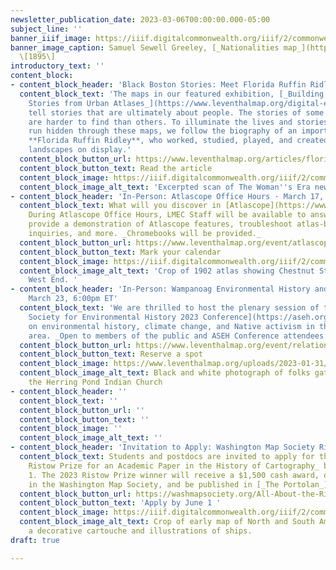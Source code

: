 ```yaml
---
newsletter_publication_date: 2023-03-06T00:00:00.000-05:00
subject_line: ''
banner_iiif_image: https://iiif.digitalcommonwealth.org/iiif/2/commonwealth:3f463609g/68,98,6250,3908/2000,/0/default.jpg
banner_image_caption: Samuel Sewell Greeley, [_Nationalities map_](https://collections.leventhalmap.org/search/commonwealth:3f4636086)
  \[1895\]
introductory_text: ''
content_block:
- content_block_header: 'Black Boston Stories: Meet Florida Ruffin Ridley'
  content_block_text: 'The maps in our featured exhibition, [_Building Blocks: Boston
    Stories from Urban Atlases_](https://www.leventhalmap.org/digital-exhibitions/building-blocks/),
    tell stories that are ultimately about people. The stories of some people, however,
    are harder to find than others. To illuminate the lives and stories that sometimes
    run hidden through these maps, we follow the biography of an important Black Bostonian,
    **Florida Ruffin Ridley**, who worked, studied, played, and created within the
    landscapes on display.'
  content_block_button_url: https://www.leventhalmap.org/articles/florida-ruffin-ridley/
  content_block_button_text: Read the article
  content_block_image: https://iiif.digitalcommonwealth.org/iiif/2/commonwealth:ks65kw322/65,401,3446,3746/2000,/0/default.jpg
  content_block_image_alt_text: 'Excerpted scan of The Woman''s Era newspaper. '
- content_block_header: 'In-Person: Atlascope Office Hours · March 17, 2:00pm ET'
  content_block_text: What will you discover in [Atlascope](https://www.atlascope.org/)?
    During Atlascope Office Hours, LMEC Staff will be available to answer questions,
    provide a demonstration of Atlascope features, troubleshoot atlas-based research
    inquiries, and more. _Chromebooks will be provided._
  content_block_button_url: https://www.leventhalmap.org/event/atlascope-office-hours/
  content_block_button_text: Mark your calendar
  content_block_image: https://iiif.digitalcommonwealth.org/iiif/2/commonwealth:1257bn68z/3548,3501,2069,1537/2000,/0/default.jpg
  content_block_image_alt_text: 'Crop of 1902 atlas showing Chestnut Street in the
    West End. '
- content_block_header: 'In-Person: Wampanoag Environmental History and Activism ·
    March 23, 6:00pm ET'
  content_block_text: 'We are thrilled to host the plenary session of the [American
    Society for Environmental History 2023 Conference](https://aseh.org/aseh-2023-conference)
    on environmental history, climate change, and Native activism in the Greater Boston
    area. _Open to members of the public and ASEH Conference attendees._ '
  content_block_button_url: https://www.leventhalmap.org/event/relations-with-the-land-and-the-sea-wampanoag-history-activism-confronting-climate-environmental-change/
  content_block_button_text: Reserve a spot
  content_block_image: https://www.leventhalmap.org/uploads/2023-01-31/p15774coll6_2911_large.jpg
  content_block_image_alt_text: Black and white photograph of folks gathered outside
    the Herring Pond Indian Church
- content_block_header: ''
  content_block_text: ''
  content_block_button_url: ''
  content_block_button_text: ''
  content_block_image: ''
  content_block_image_alt_text: ''
- content_block_header: 'Invitation to Apply: Washington Map Society Ristow Prize'
  content_block_text: Students and postdocs are invited to apply for the _Walter W.
    Ristow Prize for an Academic Paper in the History of Cartography_ before June
    1. The 2023 Ristow Prize winner will receive a $1,500 cash award, one-year membership
    in the Washington Map Society, and be published in [_The Portolan_](https://washmapsociety.org/about-the-portolan).
  content_block_button_url: https://washmapsociety.org/All-About-the-Ristow-Prize
  content_block_button_text: 'Apply by June 1 '
  content_block_image: https://iiif.digitalcommonwealth.org/iiif/2/commonwealth:3f462s370/712,861,7832,5849/2000,/0/default.jpg
  content_block_image_alt_text: Crop of early map of North and South America, featuring
    a decorative cartouche and illustrations of ships.
draft: true

---
```

